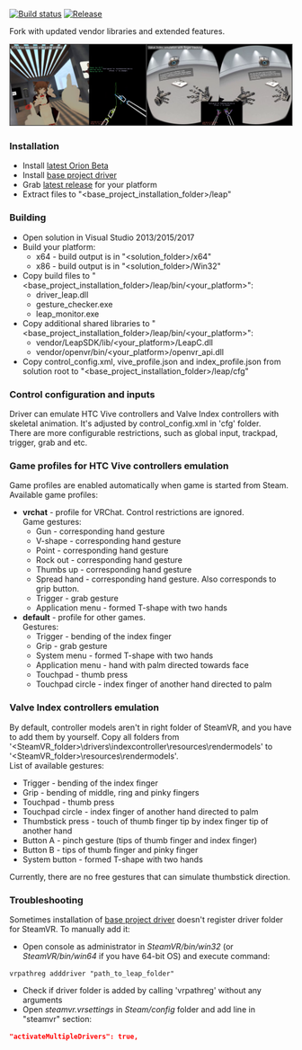 [![Build status](https://ci.appveyor.com/api/projects/status/2pc49d2hpt2hx944?svg=true)](https://ci.appveyor.com/project/SDraw/driver-leap) [![Release](http://img.shields.io/github/release/SDraw/driver_leap.svg)](../../releases/latest)

Fork with updated vendor libraries and extended features.

[![](./.github/repository_img.png)](https://www.youtube.com/playlist?list=PLiEPsxTlqsDk5GKcgsmeDQNRs7KV8lI-s)
  
### Installation
* Install [latest Orion Beta](https://developer.leapmotion.com/get-started)
* Install [base project driver](https://github.com/cbuchner1/driver_leap)
* Grab [latest release](../../releases/latest) for your platform
* Extract files to "<base_project_installation_folder>/leap"

### Building
* Open solution in Visual Studio 2013/2015/2017
* Build your platform:
  * x64 - build output is in "<solution_folder>/x64"
  * x86 - build output is in "<solution_folder>/Win32"
* Copy build files to "<base_project_installation_folder>/leap/bin/<your_platform>":
  * driver_leap.dll
  * gesture_checker.exe
  * leap_monitor.exe
* Copy additional shared libraries to "<base_project_installation_folder>/leap/bin/<your_platform>":
  * vendor/LeapSDK/lib/<your_platform>/LeapC.dll
  * vendor/openvr/bin/<your_platform>/openvr_api.dll
* Copy control_config.xml, vive_profile.json and index_profile.json from solution root to "<base_project_installation_folder>/leap/cfg"
  
### Control configuration and inputs
Driver can emulate HTC Vive controllers and Valve Index controllers with skeletal animation. It's adjusted by control_config.xml in 'cfg' folder.  
There are more configurable restrictions, such as global input, trackpad, trigger, grab and etc.

### Game profiles for HTC Vive controllers emulation
Game profiles are enabled automatically when game is started from Steam.
Available game profiles:
  * **vrchat** - profile for VRChat. Control restrictions are ignored.  
  Game gestures:
    * Gun - corresponding hand gesture
    * V-shape - corresponding hand gesture
    * Point - corresponding hand gesture
    * Rock out - corresponding hand gesture
    * Thumbs up - corresponding hand gesture
    * Spread hand - corresponding hand gesture. Also corresponds to grip button.
    * Trigger - grab gesture
    * Application menu - formed T-shape with two hands
  * **default** - profile for other games.  
  Gestures:
    * Trigger - bending of the index finger
    * Grip - grab gesture
    * System menu - formed T-shape with two hands
    * Application menu - hand with palm directed towards face
    * Touchpad - thumb press
    * Touchpad circle - index finger of another hand directed to palm
    
### Valve Index controllers emulation
By default, controller models aren't in right folder of SteamVR, and you have to add them by yourself.
Copy all folders from '<SteamVR_folder>\drivers\indexcontroller\resources\rendermodels' to '<SteamVR_folder>\resources\rendermodels'.  
List of available gestures:
* Trigger - bending of the index finger
* Grip - bending of middle, ring and pinky fingers
* Touchpad - thumb press
* Touchpad circle - index finger of another hand directed to palm
* Thumbstick press - touch of thumb finger tip by index finger tip of another hand
* Button A - pinch gesture (tips of thumb finger and index finger)
* Button B - tips of thumb finger and pinky finger
* System button - formed T-shape with two hands

Currently, there are no free gestures that can simulate thumbstick direction.

### Troubleshooting
Sometimes installation of [base project driver](https://github.com/cbuchner1/driver_leap) doesn't register driver folder for SteamVR. To manually add it:
* Open console as administrator in *SteamVR/bin/win32* (or *SteamVR/bin/win64* if you have 64-bit OS) and execute command:
```
vrpathreg adddriver "path_to_leap_folder"
```
* Check if driver folder is added by calling 'vrpathreg' without any arguments
* Open *steamvr.vrsettings* in *Steam/config* folder and add line in "steamvr" section:
```JSON
"activateMultipleDrivers": true,
```
